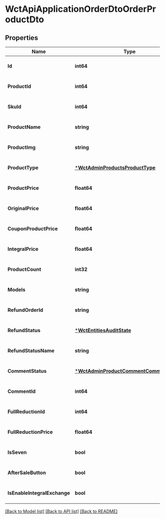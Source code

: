 # WctApiApplicationOrderDtoOrderProductDto

## Properties
Name | Type | Description | Notes
------------ | ------------- | ------------- | -------------
**Id** | **int64** | 主键 | [optional] [default to null]
**ProductId** | **int64** | 商品ID | [optional] [default to null]
**SkuId** | **int64** | SkuID | [optional] [default to null]
**ProductName** | **string** | 商品名称 | [optional] [default to null]
**ProductImg** | **string** | 商品图片 | [optional] [default to null]
**ProductType** | [***WctAdminProductsProductType**](WCT.Admin.Products.ProductType.md) |  | [optional] [default to null]
**ProductPrice** | **float64** | 商品价格 | [optional] [default to null]
**OriginalPrice** | **float64** | 商品原售价 | [optional] [default to null]
**CouponProductPrice** | **float64** | 优惠券金额 | [optional] [default to null]
**IntegralPrice** | **float64** | 积分抵扣的金额 | [optional] [default to null]
**ProductCount** | **int32** | 商品数量 | [optional] [default to null]
**Models** | **string** | 型号 | [optional] [default to null]
**RefundOrderId** | **string** | 售后订单Id | [optional] [default to null]
**RefundStatus** | [***WctEntitiesAuditState**](WCT.Entities.AuditState.md) |  | [optional] [default to null]
**RefundStatusName** | **string** | 退款状态值 | [optional] [default to null]
**CommentStatus** | [***WctAdminProductCommentCommentStatus**](WCT.Admin.ProductComment.CommentStatus.md) |  | [optional] [default to null]
**CommentId** | **int64** | 商品评价Id | [optional] [default to null]
**FullReductionId** | **int64** | 满减优惠id | [optional] [default to null]
**FullReductionPrice** | **float64** | 满减优惠金额 | [optional] [default to null]
**IsSeven** | **bool** | 是否支持7天退款 | [optional] [default to null]
**AfterSaleButton** | **bool** | 是否显示售后按钮 | [optional] [default to null]
**IsEnableIntegralExchange** | **bool** | 是否开启积分兑换 | [optional] [default to null]

[[Back to Model list]](../README.md#documentation-for-models) [[Back to API list]](../README.md#documentation-for-api-endpoints) [[Back to README]](../README.md)

